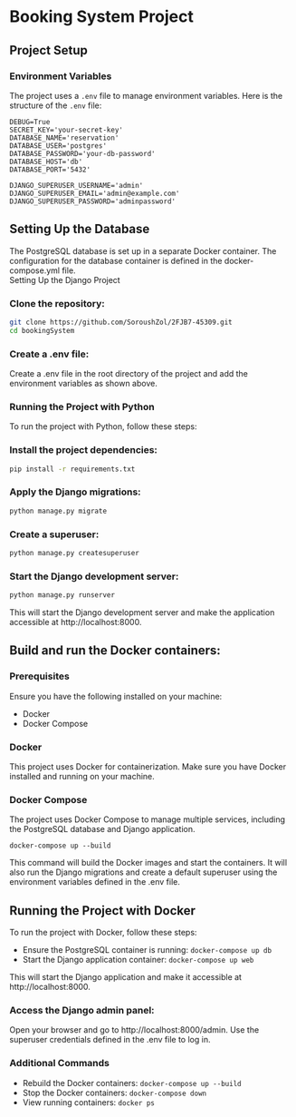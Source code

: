# Booking System Project

## Project Setup

### Environment Variables

The project uses a `.env` file to manage environment variables. Here is the structure of the `.env` file:

```env
DEBUG=True
SECRET_KEY='your-secret-key'
DATABASE_NAME='reservation'
DATABASE_USER='postgres'
DATABASE_PASSWORD='your-db-password'
DATABASE_HOST='db'
DATABASE_PORT='5432'

DJANGO_SUPERUSER_USERNAME='admin'
DJANGO_SUPERUSER_EMAIL='admin@example.com'
DJANGO_SUPERUSER_PASSWORD='adminpassword'
```



## Setting Up the Database
The PostgreSQL database is set up in a separate Docker container. The configuration for the database container is defined in the docker-compose.yml file.  
Setting Up the Django Project

### Clone the repository:  
```bash
git clone https://github.com/SoroushZol/2FJB7-45309.git
cd bookingSystem
```

### Create a .env file:  
Create a .env file in the root directory of the project and add the environment variables as shown above.  

### Running the Project with Python
To run the project with Python, follow these steps:

### Install the project dependencies:  
```bash 
pip install -r requirements.txt
```

### Apply the Django migrations:  
```bash
python manage.py migrate
```

### Create a superuser:  
```bash
python manage.py createsuperuser
```

### Start the Django development server:  
```bash
python manage.py runserver
``` 

This will start the Django development server and make the application accessible at http://localhost:8000.


## Build and run the Docker containers:  

### Prerequisites

Ensure you have the following installed on your machine:

- Docker
- Docker Compose

### Docker

This project uses Docker for containerization. Make sure you have Docker installed and running on your machine.

### Docker Compose

The project uses Docker Compose to manage multiple services, including the PostgreSQL database and Django application.

```
docker-compose up --build
```
This command will build the Docker images and start the containers. It will also run the Django migrations and create a default superuser using the environment variables defined in the .env file.

## Running the Project with Docker
To run the project with Docker, follow these steps:  
- Ensure the PostgreSQL container is running:  `docker-compose up db`
- Start the Django application container:  `docker-compose up web`

This will start the Django application and make it accessible at http://localhost:8000.  

### Access the Django admin panel:  
Open your browser and go to http://localhost:8000/admin. Use the superuser credentials defined in the .env file to log in.

### Additional Commands
- Rebuild the Docker containers:  `docker-compose up --build`
- Stop the Docker containers:  `docker-compose down`
- View running containers:   `docker ps`